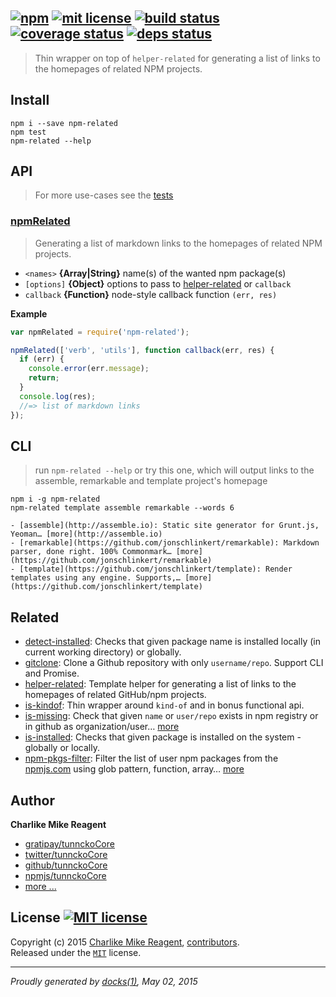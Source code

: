 ## [![npm][npmjs-img]][npmjs-url] [![mit license][license-img]][license-url] [![build status][travis-img]][travis-url] [![coverage status][coveralls-img]][coveralls-url] [![deps status][daviddm-img]][daviddm-url]

> Thin wrapper on top of `helper-related` for generating a list of links to the homepages of related NPM projects.

## Install
```
npm i --save npm-related
npm test
npm-related --help
```


## API
> For more use-cases see the [tests](./test.js)

### [npmRelated](./index.js#L23)
> Generating a list of markdown links to the homepages of related NPM projects.

- `<names>` **{Array|String}** name(s) of the wanted npm package(s)
- `[options]` **{Object}** options to pass to [helper-related] or `callback`
- `callback` **{Function}** node-style callback function `(err, res)`

**Example**
```js
var npmRelated = require('npm-related');

npmRelated(['verb', 'utils'], function callback(err, res) {
  if (err) {
    console.error(err.message);
    return;
  }
  console.log(res);
  //=> list of markdown links
});
```


## CLI
> run `npm-related --help` or try this one, which will output links
to the assemble, remarkable and template project's homepage

```
npm i -g npm-related
npm-related template assemble remarkable --words 6

- [assemble](http://assemble.io): Static site generator for Grunt.js, Yeoman… [more](http://assemble.io)
- [remarkable](https://github.com/jonschlinkert/remarkable): Markdown parser, done right. 100% Commonmark… [more](https://github.com/jonschlinkert/remarkable)
- [template](https://github.com/jonschlinkert/template): Render templates using any engine. Supports,… [more](https://github.com/jonschlinkert/template)

```


## Related
- [detect-installed](https://github.com/tunnckoCore/detect-installed): Checks that given package name is installed locally (in current working directory) or globally.
- [gitclone](https://github.com/tunnckoCore/gitclone): Clone a Github repository with only `username/repo`. Support CLI and Promise.
- [helper-related](https://github.com/helpers/helper-related): Template helper for generating a list of links to the homepages of related GitHub/npm projects.
- [is-kindof](https://github.com/tunnckoCore/is-kindof): Thin wrapper around `kind-of` and in bonus functional api.
- [is-missing](https://github.com/tunnckoCore/is-missing): Check that given `name` or `user/repo` exists in npm registry or in github as organization/user… [more](https://github.com/tunnckoCore/is-missing)
- [is-installed](https://github.com/tunnckoCore/is-installed): Checks that given package is installed on the system - globally or locally.
- [npm-pkgs-filter](https://github.com/tunnckoCore/npm-pkgs-filter): Filter the list of user npm packages from the [npmjs.com](https://npmjs.com) using glob pattern, function, array… [more](https://github.com/tunnckoCore/npm-pkgs-filter)


## Author
**Charlike Mike Reagent**
+ [gratipay/tunnckoCore][author-gratipay]
+ [twitter/tunnckoCore][author-twitter]
+ [github/tunnckoCore][author-github]
+ [npmjs/tunnckoCore][author-npmjs]
+ [more ...][contrib-more]


## License [![MIT license][license-img]][license-url]
Copyright (c) 2015 [Charlike Mike Reagent][contrib-more], [contributors][contrib-graf].  
Released under the [`MIT`][license-url] license.


[npmjs-url]: http://npm.im/npm-related
[npmjs-img]: https://img.shields.io/npm/v/npm-related.svg?style=flat&label=npm-related

[coveralls-url]: https://coveralls.io/r/tunnckoCore/npm-related?branch=master
[coveralls-img]: https://img.shields.io/coveralls/tunnckoCore/npm-related.svg?style=flat

[license-url]: https://github.com/tunnckoCore/npm-related/blob/master/license.md
[license-img]: https://img.shields.io/badge/license-MIT-blue.svg?style=flat

[travis-url]: https://travis-ci.org/tunnckoCore/npm-related
[travis-img]: https://img.shields.io/travis/tunnckoCore/npm-related.svg?style=flat

[daviddm-url]: https://david-dm.org/tunnckoCore/npm-related
[daviddm-img]: https://img.shields.io/david/tunnckoCore/npm-related.svg?style=flat

[author-gratipay]: https://gratipay.com/tunnckoCore
[author-twitter]: https://twitter.com/tunnckoCore
[author-github]: https://github.com/tunnckoCore
[author-npmjs]: https://npmjs.org/~tunnckocore

[contrib-more]: http://j.mp/1stW47C
[contrib-graf]: https://github.com/tunnckoCore/npm-related/graphs/contributors

***

_Proudly generated by [docks(1)](https://github.com/tunnckoCore/docks), May 02, 2015_

[helper-related]: https://github.com/helpers/helper-related